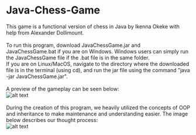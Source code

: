 # Java-Chess-Game
This game is a functional version of chess in Java by Ikenna Okeke with help from Alexander Dollimount.<br /><br />
To run this program, download JavaChessGame.jar and JavaChessGame.bat if you are on Windows. Windows users can simply run the JavaChessGame file if the .bat file is in the same folder.<br />If you are on Linux/MacOS, navigate to the directory where the downloaded file is in the terminal (using cd), and run the jar file using the command "java -jar JavaChessGame.jar".<br /><br />
A preview of the gameplay can be seen below:<br />
![alt text](https://imgur.com/a/TOhMfTv.png)<br /><br />
During the creation of this program, we heavily utilized the concepts of OOP and inheritance to make maintenance and understanding easier. The image below describes our thought process:<br />
![alt text](https://imgur.com/a/61N10Wi.png)

